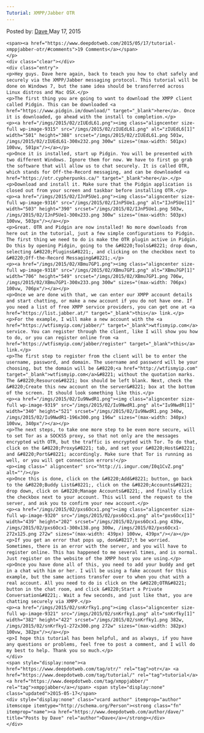 ```yaml
---
Tutorial: XMPP/Jabber OTR
---
```

<article class="post-listing post-9313 post type-post status-publish format-standard has-post-thumbnail hentry  tag-otr tag-tutorial tag-xmppjabber">
    <div class="post-inner">
        <span>Posted by: <a href="https://www.deepdotweb.com/author/dave/" title="">Dave </a></span>
    <span>May 17, 2015</span>
    
    <span><a href="https://www.deepdotweb.com/2015/05/17/tutorial-xmppjabber-otr/#comments">19 Comments</a></span>
    </p>
    <div class="clear"></div>
    <div class="entry">
    <p>Hey guys. Dave here again, back to teach you how to chat safely and securely via the XMPP/Jabber messaging protocol. This tutorial will be done on Windows 7, but the same idea should be transferred across Linux distros and Mac OSX.</p>
    <p>The first thing you are going to want to download the XMPP client called Pidgin. This can be downloaded <a href="https://www.pidgin.im/download/" target="_blank">here</a>. Once it is downloaded, go ahead with the install to completion.</p>
    <p><a href="/imgs/2015/02/zIUEdL61.png"><img class="aligncenter size-full wp-image-9315" src="/imgs/2015/02/zIUEdL61.png" alt="zIUEdL6[1]" width="501" height="388" srcset="/imgs/2015/02/zIUEdL61.png 501w, /imgs/2015/02/zIUEdL61-300x232.png 300w" sizes="(max-width: 501px) 100vw, 501px"/></a></p>
    <p>Once it is installed, start up Pidgin. You will be presented with two different Windows. Ignore them for now. We have to first go grab the software that will allow us to chat securely. It is called OTR, which stands for Off-the-Record messaging, and can be downloaded <a href="https://otr.cypherpunks.ca/" target="_blank">here</a>.</p>
    <p>Download and install it. Make sure that the Pidgin application is closed out from your screen and taskbar before installing OTR.</p>
    <p><a href="/imgs/2015/02/IJnP5Ue1.png"><img class="aligncenter size-full wp-image-9316" src="/imgs/2015/02/IJnP5Ue1.png" alt="IJnP5Ue[1]" width="503" height="390" srcset="/imgs/2015/02/IJnP5Ue1.png 503w, /imgs/2015/02/IJnP5Ue1-300x233.png 300w" sizes="(max-width: 503px) 100vw, 503px"/></a></p>
    <p>Great. OTR and Pidgin are now installed! No more downloads from here out in the tutorial, just a few simple configurations to Pidgin. The first thing we need to do is make the OTR plugin active in Pidgin. Do this by opening Pidgin, going to the &#8220;Tools&#8221; drop down, selecting &#8220;Plugins&#8221;, and clicking on the checkbox next to &#8220;Off-the-Record Messaging&#8221;.</p>
    <p><a href="/imgs/2015/02/XBmu7GP1.png"><img class="aligncenter size-full wp-image-9318" src="/imgs/2015/02/XBmu7GP1.png" alt="XBmu7GP[1]" width="706" height="549" srcset="/imgs/2015/02/XBmu7GP1.png 706w, /imgs/2015/02/XBmu7GP1-300x233.png 300w" sizes="(max-width: 706px) 100vw, 706px"/></a></p>
    <p>Once we are done with that, we can enter our XMPP account details and start chatting, or make a new account if you do not have one. If you need a list of free XMPP service providers, you can get one at <a href="https://list.jabber.at/" target="_blank">this</a> link.</p>
    <p>For the example, I will make a new account with the <a href="https://wtfismyip.com/jabber/" target="_blank">wtfismyip.com</a> service. You can register through the client, like I will show you how to do, or you can register online from <a href="https://wtfismyip.com/jabber/register" target="_blank">this</a> link.</p>
    <p>The first step to register from the client will be to enter the username, password, and domain. The username and password will be your choosing, but the domain will be &#8220;<a href="http://wtfismyip.com" target="_blank">wtfismyip.com</a>&#8221; without the quotation marks. The &#8220;Resource&#8221; box should be left blank. Next, check the &#8220;Create this new account on the server&#8221; box at the bottom of the screen. It should look something like this.</p>
    <p><a href="/imgs/2015/02/Iu9NwdR1.png"><img class="aligncenter size-full wp-image-9319" src="/imgs/2015/02/Iu9NwdR1.png" alt="Iu9NwdR[1]" width="340" height="521" srcset="/imgs/2015/02/Iu9NwdR1.png 340w, /imgs/2015/02/Iu9NwdR1-196x300.png 196w" sizes="(max-width: 340px) 100vw, 340px"/></a></p>
    <p>The next steps, to take one more step to be even more secure, will to set Tor as a SOCKS5 proxy, so that not only are the messages encrypted with OTR, but the traffic is encrypted with Tor. To do that, click on the &#8220;Proxy&#8221; tab, and set your &#8220;Host&#8221; and &#8220;Port&#8221; accordingly. Make sure that Tor is running as well, or you will get connection errors!</p>
    <p><img class=" aligncenter" src="http://i.imgur.com/I0q1CvZ.png" alt=""/></p>
    <p>Once this is done, click on the &#8220;Add&#8221; button, go back to the &#8220;Buddy List&#8221;, click on the &#8220;Accounts&#8221; drop down, click on &#8220;Manage Accounts&#8221;, and finally click the checkbox next to your account. This will send the request to the server, and ask you to confirm your new account.</p>
    <p><a href="/imgs/2015/02/pxs6Ocx1.png"><img class="aligncenter size-full wp-image-9320" src="/imgs/2015/02/pxs6Ocx1.png" alt="pxs6Ocx[1]" width="439" height="202" srcset="/imgs/2015/02/pxs6Ocx1.png 439w, /imgs/2015/02/pxs6Ocx1-300x138.png 300w, /imgs/2015/02/pxs6Ocx1-272x125.png 272w" sizes="(max-width: 439px) 100vw, 439px"/></a></p>
    <p>If you get an error that pops up, don&#8217;t be worried. Sometimes, there is an error with the server, and you will have to register online. This has happened to me several times, and is normal. Just register on the website of the XMPP host you are using.</p>
    <p>Once you have done all of this, you need to add your buddy and get in a chat with him or her. I will be using a fake account for this example, but the same actions transfer over to when you chat with a real account. All you need to do is click on the &#8220;OTR&#8221; button in the chat room, and click &#8220;Start a Private Conversation&#8221;. Wait a few seconds, and just like that, you are chatting securely via XMPP.</p>
    <p><a href="/imgs/2015/02/snKrfky1.png"><img class="aligncenter size-full wp-image-9321" src="/imgs/2015/02/snKrfky1.png" alt="snKrfky[1]" width="382" height="422" srcset="/imgs/2015/02/snKrfky1.png 382w, /imgs/2015/02/snKrfky1-272x300.png 272w" sizes="(max-width: 382px) 100vw, 382px"/></a></p>
    <p>I hope this tutorial has been helpful, and as always, if you have any questions or problems, feel free to post a comment, and I will do my best to help. Thank you so much.</p>
    </div>
    <span style="display:none"><a href="https://www.deepdotweb.com/tag/otr/" rel="tag">otr</a> <a href="https://www.deepdotweb.com/tag/tutorial/" rel="tag">tutorial</a> <a href="https://www.deepdotweb.com/tag/xmppjabber/" rel="tag">xmppjabber</a></span> <span style="display:none" class="updated">2015-05-17</span>
    <div style="display:none" class="vcard author" itemprop="author" itemscope itemtype="http://schema.org/Person"><strong class="fn" itemprop="name"><a href="https://www.deepdotweb.com/author/dave/" title="Posts by Dave" rel="author">Dave</a></strong></div>
    </div>
</article>

